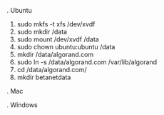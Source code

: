 . Ubuntu

  1.  sudo mkfs -t xfs /dev/xvdf
  2.  sudo mkdir /data
  3.  sudo mount /dev/xvdf /data
  4.  sudo chown ubuntu:ubuntu /data
  5.  mkdir /data/algorand.com
  6.  sudo ln -s /data/algorand.com /var/lib/algorand
  7.  cd /data/algorand.com/
  8.  mkdir betanetdata


. Mac

. Windows  